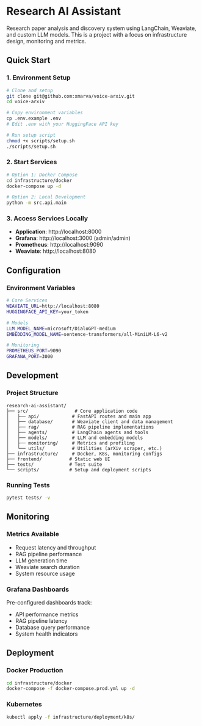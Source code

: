 # Research AI Assistant

Research paper analysis and discovery system using LangChain, Weaviate, and custom LLM models. This is a project with a focus on infrastructure design, monitoring and metrics.

## Quick Start

### 1. Environment Setup

```bash
# Clone and setup
git clone git@github.com:xmarva/voice-arxiv.git
cd voice-arxiv

# Copy environment variables
cp .env.example .env
# Edit .env with your HuggingFace API key

# Run setup script
chmod +x scripts/setup.sh
./scripts/setup.sh
```

### 2. Start Services

```bash
# Option 1: Docker Compose
cd infrastructure/docker
docker-compose up -d

# Option 2: Local Development
python -m src.api.main
```

### 3. Access Services Locally

- **Application**: http://localhost:8000
- **Grafana**: http://localhost:3000 (admin/admin)
- **Prometheus**: http://localhost:9090
- **Weaviate**: http://localhost:8080

## Configuration

### Environment Variables

```bash
# Core Services
WEAVIATE_URL=http://localhost:8080
HUGGINGFACE_API_KEY=your_token

# Models
LLM_MODEL_NAME=microsoft/DialoGPT-medium
EMBEDDING_MODEL_NAME=sentence-transformers/all-MiniLM-L6-v2

# Monitoring
PROMETHEUS_PORT=9090
GRAFANA_PORT=3000
```

## Development

### Project Structure

```
research-ai-assistant/
├── src/                 # Core application code
│   ├── api/            # FastAPI routes and main app
│   ├── database/       # Weaviate client and data management
│   ├── rag/            # RAG pipeline implementations
│   ├── agents/         # LangChain agents and tools
│   ├── models/         # LLM and embedding models
│   ├── monitoring/     # Metrics and profiling
│   └── utils/          # Utilities (arXiv scraper, etc.)
├── infrastructure/     # Docker, K8s, monitoring configs
├── frontend/          # Static web UI
├── tests/             # Test suite
└── scripts/           # Setup and deployment scripts
```

### Running Tests

```bash
pytest tests/ -v
```

## Monitoring

### Metrics Available

- Request latency and throughput
- RAG pipeline performance
- LLM generation time
- Weaviate search duration
- System resource usage

### Grafana Dashboards

Pre-configured dashboards track:
- API performance metrics
- RAG pipeline latency
- Database query performance
- System health indicators

## Deployment

### Docker Production

```bash
cd infrastructure/docker
docker-compose -f docker-compose.prod.yml up -d
```

### Kubernetes

```bash
kubectl apply -f infrastructure/deployment/k8s/
```